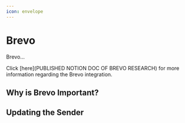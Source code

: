 ```yaml
---
icon: envelope
---
```


# Brevo

Brevo...

Click [here](PUBLISHED NOTION DOC OF BREVO RESEARCH) for more information regarding the Brevo integration.

## Why is Brevo Important?

## Updating the Sender

